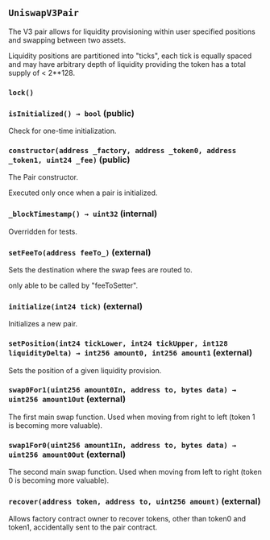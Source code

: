 ## `UniswapV3Pair`

The V3 pair allows for liquidity provisioning within user specified positions and swapping between two assets.


Liquidity positions are partitioned into "ticks", each tick is equally spaced and may have arbitrary depth of liquidity providing the token has a total supply of < 2**128.

### `lock()`






### `isInitialized() → bool` (public)

Check for one-time initialization.




### `constructor(address _factory, address _token0, address _token1, uint24 _fee)` (public)

The Pair constructor.


Executed only once when a pair is initialized.


### `_blockTimestamp() → uint32` (internal)

Overridden for tests.




### `setFeeTo(address feeTo_)` (external)

Sets the destination where the swap fees are routed to.


only able to be called by "feeToSetter".

### `initialize(int24 tick)` (external)

Initializes a new pair.




### `setPosition(int24 tickLower, int24 tickUpper, int128 liquidityDelta) → int256 amount0, int256 amount1` (external)

Sets the position of a given liquidity provision.




### `swap0For1(uint256 amount0In, address to, bytes data) → uint256 amount1Out` (external)

The first main swap function.
Used when moving from right to left (token 1 is becoming more valuable).




### `swap1For0(uint256 amount1In, address to, bytes data) → uint256 amount0Out` (external)

The second main swap function.
Used when moving from left to right (token 0 is becoming more valuable).




### `recover(address token, address to, uint256 amount)` (external)

Allows factory contract owner to recover tokens, other than token0 and token1, accidentally sent to the pair contract.






